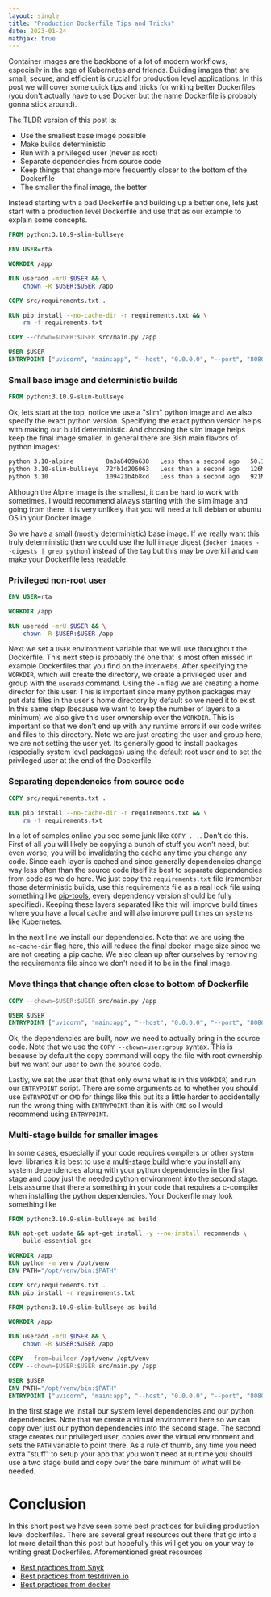 ```yaml
---
layout: single
title: "Production Dockerfile Tips and Tricks"
date: 2023-01-24
mathjax: true
---
```


Container images are the backbone of a lot of modern workflows, especially in the age of Kubernetes and friends. Building images
that are small, secure, and efficient is crucial for production level applications. In this post we will cover some quick tips and 
tricks for writing better Dockerfiles (you don't actually have to use Docker but the name Dockerfile is probably gonna stick around).

The TLDR version of this post is:
* Use the smallest base image possible
* Make builds deterministic
* Run with a privileged user (never as root)
* Separate dependencies from source code
* Keep things that change more frequently closer to the bottom of the Dockerfile
* The smaller the final image, the better

Instead starting with a bad Dockerfile and building up a better one, lets just start with a production level Dockerfile and use that
as our example to explain some concepts.

```dockerfile
FROM python:3.10.9-slim-bullseye

ENV USER=rta

WORKDIR /app

RUN useradd -mrU $USER && \
    chown -R $USER:$USER /app

COPY src/requirements.txt .

RUN pip install --no-cache-dir -r requirements.txt && \
    rm -f requirements.txt

COPY --chown=$USER:$USER src/main.py /app

USER $USER
ENTRYPOINT ["uvicorn", "main:app", "--host", "0.0.0.0", "--port", "8080"]
```

### Small base image and deterministic builds
```dockerfile
FROM python:3.10.9-slim-bullseye
```
Ok, lets start at the top, notice we use a "slim" python image and we also specify the exact python version. Specifying the exact python version helps with making our build deterministic. And choosing the slim image helps keep the final image smaller. In general there are 3ish main flavors of python images:
```bash
python 3.10-alpine         8a3a8409a638   Less than a second ago   50.1MB
python 3.10-slim-bullseye  72fb1d206063   Less than a second ago   126MB
python 3.10                109421b4b8cd   Less than a second ago   921MB
```
Although the Alpine image is the smallest, it can be hard to work with sometimes. I would recommend always starting with the slim image and going from there. It is very unlikely that
you will need a full debian or ubuntu OS in your Docker image.

So we have a small (mostly deterministic) base image. If we really want this truly deterministic then we could use the full image digest (`docker images --digests | grep python`) instead of the tag but this may be overkill and can make your Dockerfile less readable. 

### Privileged non-root user
```dockerfile
ENV USER=rta

WORKDIR /app

RUN useradd -mrU $USER && \
    chown -R $USER:$USER /app
```
Next we set a `USER` environment variable that we will use
throughout the Dockerfile. This next step is probably the one that is most often missed in
example Dockerfiles that you find on the interwebs. After specifying the `WORKDIR`, which will create the directory, we create a privileged user and group with the `useradd` command. Using the `-m` flag we are creating a home director for this user. This is important since many python packages may put data files in the user's home directory by default so we need it to exist. In this same step (because we want to keep the number of layers to a minimum) we also give this user ownership over the `WORKDIR`. This is important so that we don't end up with any runtime errors if our code writes and files to this directory. Note we are just creating the user and group here, we are not setting the user yet. Its generally good to install packages (especially system level packages) using the default root user and to set the privileged user at the end of the Dockerfile.

### Separating dependencies from source code
```dockerfile
COPY src/requirements.txt .

RUN pip install --no-cache-dir -r requirements.txt && \
    rm -f requirements.txt
```
 In a lot of samples online you see some junk like `COPY . .`. Don't do this. First of all you will likely be copying a bunch of stuff you won't need, but even worse, you will be invalidating the cache any time you change any code. Since each layer is cached and since generally dependencies change way less often than the source code itself its best to separate dependencies from code as we do here. We just copy the `requirements.txt` file (remember those deterministic builds, use this requirements file as a real lock file using something like [pip-tools](https://github.com/jazzband/pip-tools), every dependency version should be fully specified). Keeping these layers separated like this will improve build times where you have a local cache and will also improve pull times on systems like Kubernetes.

In the next line we install our dependencies. Note that we are using the `--no-cache-dir` flag here, this will reduce the final docker image size since we are not creating a pip cache. We also clean up after ourselves by removing the requirements file since we don't need it to be in the final image.

### Move things that change often close to bottom of Dockerfile
```dockerfile
COPY --chown=$USER:$USER src/main.py /app

USER $USER
ENTRYPOINT ["uvicorn", "main:app", "--host", "0.0.0.0", "--port", "8080"]
```
Ok, the dependencies are built, now we need to actually bring in the source code. Note that we use the `COPY --chown=user:group` syntax. This is because by default the copy command will copy the file with root ownership but we want our user to own the source code. 

Lastly, we set the user that (that only owns what is in this `WORKDIR`) and run our `ENTRYPOINT` script. There are some arguments as to whether you should use `ENTRYPOINT` or `CMD` for things like this but its a little harder to accidentally run the wrong thing with `ENTRYPOINT` than it is with `CMD` so I would recommend using `ENTRYPOINT`.

### Multi-stage builds for smaller images
In some cases, especially if your code requires compilers or other system level libraries it is best to use a [multi-stage build](https://docs.docker.com/build/building/multi-stage/)
where you install any system dependencies along with your python dependencies in the first stage and copy just the needed python environment into the second stage. Lets assume that
there a something in your code that requires a c-compiler when installing the python dependencies. Your Dockerfile may look something like
```dockerfile
FROM python:3.10.9-slim-bullseye as build

RUN apt-get update && apt-get install -y --no-install recommends \
    build-essential gcc 

WORKDIR /app
RUN python -m venv /opt/venv
ENV PATH="/opt/venv/bin:$PATH"

COPY src/requirements.txt .
RUN pip install -r requirements.txt

FROM python:3.10.9-slim-bullseye as build

WORKDIR /app

RUN useradd -mrU $USER && \
    chown -R $USER:$USER /app

COPY --from=builder /opt/venv /opt/venv
COPY --chown=$USER:$USER src/main.py /app

USER $USER
ENV PATH="/opt/venv/bin:$PATH"
ENTRYPOINT ["uvicorn", "main:app", "--host", "0.0.0.0", "--port", "8080"]
```
In the first stage we install our system level dependencies and our python dependencies. Note that we create a virtual environment here so we can copy over just our python dependencies into the second stage. The second stage creates our privileged user, copies over the virtual environment and sets the `PATH` variable to point there.  As a rule of thumb, any time you need extra "stuff" to setup your app that you won't need at runtime
you should use a two stage build and copy over the bare minimum of what will be needed.

# Conclusion
In this short post we have seen some best practices for building production level dockerfiles. There are several great resources out there that go into a lot more detail than this post but hopefully this will get you on your way to writing great Dockerfiles. Aforementioned great resources

* [Best practices from Snyk](https://snyk.io/blog/best-practices-containerizing-python-docker/)
* [Best practices from testdriven.io](https://testdriven.io/blog/docker-best-practices/)
* [Best practices from docker](https://docs.docker.com/develop/develop-images/dockerfile_best-practices/)


